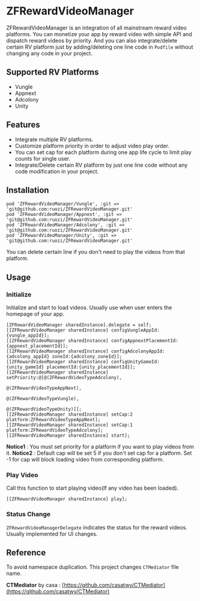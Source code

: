 # ZFRewardVideoManager
ZFRewardVideoManager is an integration of all mainstream reward video platforms. You can monetize your app by reward video with simple API and dispatch reward videos by priority. And you can also integrate/delete certain RV platform just by adding/deleting one line code in ```Podfile``` without changing any code in your project.

## Supported RV Platforms

- Vungle
- Appnext
- Adcolony
- Unity

## Features

- Integrate multiple RV platforms.
- Customize platform priority in order to adjust video play order.
- You can set cap for each platform during one app life cycle to limit play counts for single user.
- Integrate/Delete certain RV platform by just one line code without any code modification in your project. 

## Installation

```
pod 'ZFRewardVideoManager/Vungle', :git => 'git@github.com:ruozi/ZFRewardVideoManager.git'
pod 'ZFRewardVideoManager/Appnext', :git => 'git@github.com:ruozi/ZFRewardVideoManager.git'
pod 'ZFRewardVideoManager/Adcolony', :git => 'git@github.com:ruozi/ZFRewardVideoManager.git'
pod 'ZFRewardVideoManager/Unity', :git => 'git@github.com:ruozi/ZFRewardVideoManager.git'
```
You can delete certain line if you don't need to play the videos from that platform.

## Usage

### Initialize

Initialize and start to load videos. Usually use when user enters the homepage of your app.

```objc
[ZFRewardVideoManager sharedInstance].delegate = self;
[[ZFRewardVideoManager sharedInstance] configVungleAppId:{vungle_appId}];
[[ZFRewardVideoManager sharedInstance] configAppnextPlacementId:{appnext_placementId}];
[[ZFRewardVideoManager sharedInstance] configAdcolonyAppId:{adcolony_appId} zoneId:{adcolony_zoneId}];
[[ZFRewardVideoManager sharedInstance] configUnityGameId:{unity_gameId} placementId:{unity_placementId}];
[[ZFRewardVideoManager sharedInstance] setPriority:@[@(ZFRewardVideoTypeAdcolony),
                                                     @(ZFRewardVideoTypeAppNext),
                                                     @(ZFRewardVideoTypeVungle),
                                                     @(ZFRewardVideoTypeUnity)]];
[[ZFRewardVideoManager sharedInstance] setCap:2 platform:ZFRewardVideoTypeAppNext];
[[ZFRewardVideoManager sharedInstance] setCap:1 platform:ZFRewardVideoTypeAdcolony];
[[ZFRewardVideoManager sharedInstance] start];
```
**Notice1** : You must set priority for a platform if you want to play videos from it.
**Notice2** : Default cap will be set 5 if you don't set cap for a platform. Set -1 for cap will block loading video from corresponding platform.

### Play Video

Call this function to start playing video(If any video has been loaded).
```objc
[[ZFRewardVideoManager sharedInstance] play];
```
### Status Change

```ZFRewardVideoManagerDelegate``` indicates the status for the reward videos.
Usually implemented for UI changes.

## Reference

To avoid namespace duplication. This project changes ```CTMediator``` file name.

**CTMediator** by casa : [https://github.com/casatwy/CTMediator](https://github.com/casatwy/CTMediator)
